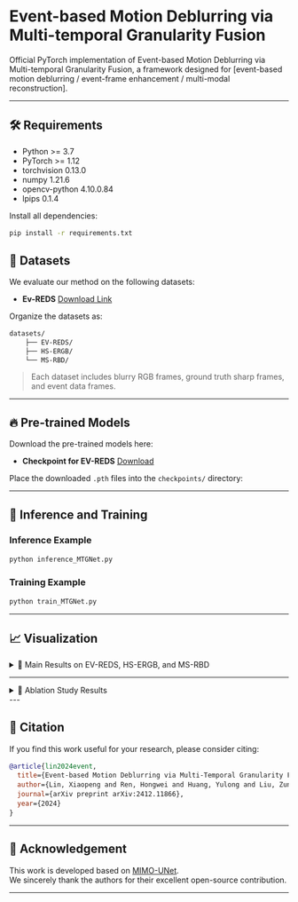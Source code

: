 # Event-based Motion Deblurring via Multi-temporal Granularity Fusion

Official PyTorch implementation of Event-based Motion Deblurring via Multi-temporal Granularity Fusion, a framework designed for [event-based motion deblurring / event-frame enhancement / multi-modal reconstruction].

---

## 🛠️ Requirements

- Python >= 3.7
- PyTorch >= 1.12
- torchvision 0.13.0
- numpy 1.21.6
- opencv-python 4.10.0.84
- lpips 0.1.4

Install all dependencies:



```bash
pip install -r requirements.txt
```

## 📂 Datasets

We evaluate our method on the following datasets:

- **Ev-REDS** [Download Link](your_ev-reds_link)

Organize the datasets as:

```
datasets/
    ├── EV-REDS/
    ├── HS-ERGB/
    └── MS-RBD/
```

> Each dataset includes blurry RGB frames, ground truth sharp frames, and event data frames.

---

## 🔥 Pre-trained Models

Download the pre-trained models here:

- **Checkpoint for EV-REDS** [Download](your_evreds_checkpoint_link)

Place the downloaded `.pth` files into the `checkpoints/` directory:


---

## 🚀 Inference and Training

### Inference Example

```bash
python inference_MTGNet.py
```

### Training Example

```bash
python train_MTGNet.py
```
---

## 📈 Visualization

<details>
  <summary>🔹 Main Results on EV-REDS, HS-ERGB, and MS-RBD</summary>

<br>

![Main Results EV-REDS](Figures/EV.jpg)  
![Main Results HS-ERGB](Figures/HS.jpg)  
![Main Results MS-RBD](Figures/MS.jpg)

</details>

---

<details>
  <summary>🔹 Ablation Study Results</summary>

<br>

![Ablation Study 1](Figures/AFDM.jpg)  
![Ablation Study 2](Figures/heat.jpg)

</details>
---

## 📜 Citation

If you find this work useful for your research, please consider citing:

```bibtex
@article{lin2024event,
  title={Event-based Motion Deblurring via Multi-Temporal Granularity Fusion},
  author={Lin, Xiaopeng and Ren, Hongwei and Huang, Yulong and Liu, Zunchang and Zhou, Yue and Fu, Haotian and Pan, Biao and Cheng, Bojun},
  journal={arXiv preprint arXiv:2412.11866},
  year={2024}
}
```

---

## 🙏 Acknowledgement

This work is developed based on [MIMO-UNet](https://github.com/chosj95/MIMO-UNet/).  
We sincerely thank the authors for their excellent open-source contribution.

---
